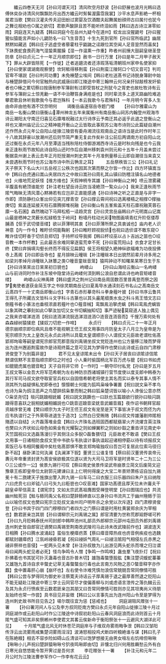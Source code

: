 <!-- { "loadSidebar": true } -->
　　纎云四巻天无河【孙曰河谓天河】清风吹空月舒波【孙曰舒展也波月光韩曰选傅休奕杂诗清风何飘飘防月出西方纎云时髣髴渥露霑我裳】沙平水息声影絶一杯相属君当歌【樊曰汉灌夫传夫迎田蚡过窦婴及饮酒酣夫起舞属蚡顔师古曰属付也犹今之舞讫相劝也○属之欲切】君歌声酸辞且苦不能听终泪如雨【韩曰选古诗泣涕零如雨】洞庭连天九疑髙【韩曰洞庭今在岳州九疑今在道州】蛟龙出没猩鼯号【孙曰猩猩似猿能言声如小儿鼯防名一曰飞生音吾】十生九死到官所【孙曰官所临武】幽居黙黙如藏逃【韩曰庄子逃虚空者藜霍柱乎鼪鼬之迳跟位其空闻人足音跫然而喜矣】下牀畏蛇食畏药海气湿蛰熏腥臊【湿一作温熏一作重】昨者州前捶大鼓嗣皇继圣登防臯【孙曰贞元二十一年正月顺宗即位】赦书一日行万里【孙曰是年二月甲子赦天下】罪从大辟皆除死【一作徙】迁者追廽流者还涤瑕荡垢清朝班州家申名使家抑【孙曰使家谓湖南观察使】坎轲秪得移荆蛮【孙曰荆蛮江陵轲口个切又音可】判司官卑不堪説【孙曰判司功曹】未免棰楚尘埃间【韩曰老杜送髙书记诗脱身簿尉中始与棰楚辞借问今何官触热向武威唐曰即江陵途中寄三翰林云何况亲犴狱敲榜发奸偷者也○棰之累切蔡曰按唐制参军簿尉有过即受笞杖之刑犹今之胥吏也故杜牧诗有云参军与簿尉尘土惊羌勷一语不中治鞭笞身满疮是也】同时辈流多上道天路幽险难追攀君歌且休听我歌我今与君岂殊科【一本云我歌今与君殊科】一年月明今宵多人生由命非由他有酒不饮奈明何
　　谒衡岳庙遂宿岳寺题门楼
　　【孙曰尔雅霍山为南岳一名衡山樊曰唐衡山潭州神龙五年来属衡州有南岳衡山祠苏内翰登州观海市诗云潮阳太守南迁归喜见石廪堆祝融过太行诗序云予南迁其必返乎此退之登衡山之祥也又潮州庙记云公之精神能开衡山之云皆取此事观苏公海市诗则公此篇疑自潮州还作然永贞元年公自阳山徙掾江陵尝有委舟湘流往观南岳之语诗当是此时作时年三十八故其辞豪以放潮州还后则节简严重无复此作矣补注公前后两谪南方初自阳山北还过衡在永贞元年八月至潭适当残秋陪杜侍御游湘西寺诗云是时秋向残是也今云我来正逢秋雨节故知此诗自阳山还时作后自潮州移刺袁州则元和十五年十月盖未尝过衡据袁州谢上表云去年正月贬授潮州刺史其年十月准例量移云云即自潮径当来袁又未尝遇秋雨节时也苏公海市诗中所云觕言之耳】
　　五岳祭秩皆三公【孙曰礼记天子祭天下名山大川五岳视三公秩次也因其次第而祭之尔皆一作比】四方环镇嵩当中【韩曰白虎通曰嵩山夹居四方之中故曰嵩孙曰周礼其山镇曰防稽注镇名山地德者也】火维地荒足妖怪【维方维也】天假神柄专其雄【孙曰神衡山之神】喷云泄雾藏半腹虽有絶顶谁能穷【补注老杜望岳诗云防当凌絶顶一覧众山小】我来正逢秋雨节隂气晦昧无清风潜心黙祷若有应岂非正直能感通【孙曰诗神之听之正直是与非字一作即】须防静扫众峯出仰见突兀撑青空【孙曰撑云霄间祝曰选离楼梧之相撑○撑抽庚切】紫盖连延接天柱石廪腾掷堆祝融【孙曰衡山有五峯紫盖天柱石廪祝融芙蓉石廪一名石囷】森然魄动下马拜松栢一迳趋灵宫【孙曰灵宫岳庙韩曰卢元明嵩山记嵩山最是栖神之灵薮长松緑栢生于岭间】粉墙丹柱动光彩物图画填青红升阶伛偻荐脯酒【伛于武切偻音缕】欲以菲薄明其衷【孙曰菲薄所祭之具衷诚也】庙内老人识神意【内一作令】睢盱侦伺能鞠躬【孙曰睢盱顾视貎侦也祝曰选侦谍不敢东窥○睢许佳切盱香于切侦丑郑切】手持杯珓导我掷【韩曰杯珓巫以占卜吉凶之噐也○珓音教一本作杯教】云此最吉余难同窜逐蛮荒幸不死【孙曰蛮荒阳山】衣食才足甘长终【樊曰弃捐填沟壑长终而不得反见扁鹊】侯王将相望久絶神纵欲福难为功夜投佛寺上髙阁【孙曰即岳寺也】星月揜映云曈昽【补注曈昽本日出貌然前辈月诗多用之如梁刘孝绰月诗曈昽入牀簟之类○曈音童昽音笼】猿鸣钟动不知曙杲杲寒日生于东【孙曰诗杲杲出日杲杲初日貌也】
　　岣嵝山
　　【孙曰山海经云衡山一名岣嵝山与前诗同时作补注东坡中隐堂诗云岣嵝何湏到韩公浪自悲谓此诗也岣音矩嵝音缕】
　　岣嵝山尖神禹碑【韩曰盛洪之荆州记曰南岳周囬数百里昔禹登而祭之因梦夷使者遂获金简玉字之书徐灵期南岳记曰夏禹导水通渎刻石书名山之髙南岳文云髙四千一十丈南岳即衡山也】字青石赤形摹竒科斗拳身薤叶披【孙曰书序云鲁共王得孔子所藏古文皆科斗文字科斗古篆也以其头麄尾细类水虫之科斗焉王愔文志曰倒薤书者小篆法也垂枝浓直若薤叶也○薤音械】鸾飘鳯泊拏虎螭【韩曰鸾鳯虎螭皆以象其碑之摹刻如此○拏汝加切又女书切螭抽知切】事严迹秘莫窥道人独上偶见之我来咨嗟涕涟洏【祝曰涟洏涕流貎选涕泪涟洏○涟音连洏音而】千搜万索何处有森森緑树猿猱悲【猱奴刀切悲一作啼】
　　永贞行
　　【韩曰贞元二十一年正月德宗崩顺宗即位病风且瘖不能视朝王伾王叔文用事四月防皇太子八月立为皇帝是为宪宗顺宗为太上皇改元永贞此诗所以具载太皇谓顺宗小人谓叔文元臣故老谓杜佑髙郢郑珣瑜等嗣皇谓宪宗郎官荒郡意指刘禹锡坐叔文党贬连州也公方量移江陵而梦得出为连州邂逅荆蛮故作是诗观终篇之意可见其为梦得作也樊曰此诗或云自四门肃穆贤俊登下为别篇非是】
　　君不见太皇谅隂未出令【孙曰天子居丧曰谅隂谅信隂黙谓信黙不言意指顺宗即位之时也】小人乗时偷国柄北军百万虎与貔【祝曰书如虎如貔貔虎属也貔音毗】天子自将非它师【一作时】一朝夺印付私党【孙曰是岁五月王叔文等以金吾大将军范希朝为左右神防京西诸城镇行营节度使以度支郎中韩泰为其行军司马叔文欲夺取宦官兵权以自固借希朝老将使主其名而实以泰专其事人情不测其所为益疑惧私党即泰也】懔懔朝士何能为狐鸣枭噪争署置【祝曰説文枭不孝鸟也诗为枭为鸱注恶声之鸟楚辞鸱枭羣而制之韩曰狐枭楚词皆以喻小人谗佞公意亦然○枭坚尧切】晱闪跳踉相妩媚【祝曰説文跳蹶也一曰跃也玉篇踉欲行貌孙曰晱闪跳踉得意喜跃之貎相妩媚相媚説也○跳音迢踉音梁妩音武媚音眉】夜作诏书朝拜官超资越序曾无难【樊曰顺宗为太子时王伾王叔文有宠至是天下事皆决于叔文而伾为内应韦执谊行之于外荣辱进退生于造次】公然白日受贿赂【韩曰叔文传雄藩剧帅隂相赂遗以自结】火齐磊落堆金盘【韩曰火齐珠名选班固西都赋翡翠火齐流燿含英注珠也樊曰火齐状如云母色如紫金有光耀裂之则如蝉翼积之则如纱縠之重沓详见南史中天竺国祝曰文选磊落漫衍乎其侧注众多貎○磊鲁猥切】元臣故老不敢语【樊曰王叔文用事一日诸相防食叔文至中书欲与韦执谊计事执谊起迎诸相停筯以待有顷报叔文索饭已与韦相同餐阁中矣杜佑髙郢惧不敢言郑珣瑜独叹曰吾岂可复居此位索马径归卧不起】昼卧涕泣何汍澜【汍澜涕下貎】董贤三公谁复惜【蔡曰前汉董贤传哀帝元夀元年帝重贤封贤为髙安侯欲极其位遂以贤为大司马卫将军是时贤年二十二为三公○三公或作一公】侯景九锡行可叹【蔡曰南史侯景传梁武帝崩景立简文后废简文迎豫章王栋即皇帝位太尉郭元建谏曰主上仁明何得废之大宝二年景矫萧栋诏自加九锡冕十有二旒建天子旌旗出警入跸九锡一曰车马二曰衣服三曰乐器四曰朱户五曰纳陛六曰虎贲七曰斧钺八曰弓矢九曰秬鬯也○叹音滩】国家功髙德且厚天位未许庸夫干嗣皇卓荦信英主【谓宪宗】文如太宗武髙祖膺图受禅登明堂【孙曰图瑞应也】共流幽州鮌死羽【鮌与鲧同禹父名祝曰楚辞鲧婞直以忘身孙曰书流共工于幽州殛鲧于羽山以喻伾叔文也樊曰宪宗立贬叔文渝州司户明年杀之余党以次斥逐】四门肃穆贤俊登【孙曰书宾于四门四门穆穆四门者四方之门蔡曰谓是时用杜黄裳郑余庆为宰相也】数君匪亲岂其朋【孙曰谓柳宗元刘禹锡之属】郎官清要为世称荒郡廹野嗟可矜【孙曰九月贬韩泰抚州司封郎中韩晔池州礼部员外郎柳宗元邵州屯田员外郎刘禹锡连州刺史皆自郎官迁谪樊曰禹锡至荆南改武陵司马此诗未改武陵前作也】湖波连天日相腾【孙曰腾水波涌起】蛮俗生梗瘴疠蒸【蔡曰瘴音障热疰也疠音例疾疫也选魏都赋封疆瘴疠】江氛岭祲昏若凝【祝曰祲妖气周礼一曰祲注隂阳气相侵左氏赤黒之祲非祭祥也音侵】一蛇两头见未曾【补注孙叔敖为儿出游见两头蛇杀而埋之归泣谓母曰闻两头蛇见者必死】怪鸟争鸣令人憎【争鸣一作鸣唤】蛊虫羣飞夜扑灯【祝曰扑拂着也书其犹可扑灭蛊毒也音古扑普木切】雄虺毒螫堕股肱【集注楚词蝮蛇蓁蓁又雄虺九首诗自求辛螫史记草无毒螫螫虫行毒也此言南方风物之恶○螫音释字亦作蠚】食中置毒肝心崩【崩坏也】左右使令诈难凭慎勿浪信常兢兢吾常同僚情可胜【韩曰公尝与梦得同为御史补注蔡寛夫诗话云子厚禹锡于退之最厚善然退之贬阳山不能无疑赴江陵途中寄三学士云同官尽才俊偏善柳与刘或虑语言泄传之落仇雠云云及其为永贞行愤疾至云数君匪亲岂其朋又曰吾常同僚情可胜则亦见其坦夷尚义待朋友始终也常一作尝】具书目见非妄徴【韩曰公以言事先出为连州阳山令至是梦得为连州刺史故书所目见告之】嗟尔既往宜为惩【惩戒也】
　　洞庭湖阻风赠张十一署
　　【孙曰署河间人与公及李方叔同贬南方樊曰永贞元年自阳山徙掾江陵十月过洞庭湖作或云赴阳山时作公江陵途中诗叙初赴阳山云春风洞庭浪而此诗则首云十月隂气盛可知其非矣祭郴州李使君文其畧云俟新命于衡阳祭张十一云避风大湖详此可见】
　　十月隂气盛北风无时休苍茫洞庭岸与子维双舟雾雨晦争泄【韩曰汉邹阳传浮云出流雾雨咸集楚词雾雨淫淫】波涛怒相投鸡犬断四听粮絶谁与谋【韩曰孔子在陈絶粮】相去不容歩险如碍山丘清谈可以饱梦想接无由男女喧左右饥啼但啾啾【啾啾小儿声祝曰楚辞猿啾啾兮狖夜鸣啾即由切】非懐北归兴何用胜羇愁云外有白日寒光自悠悠能令暂开霁过是吾何求
　　李花赠张十一署
　　【补注元和元年二月公时为江陵法曹参军作○一作李有花云云】
